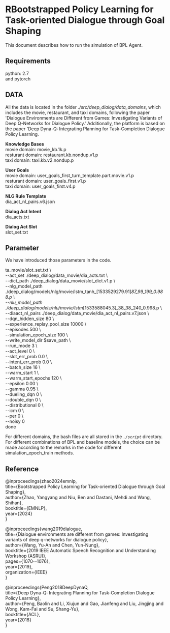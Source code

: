 # RBootstrapped Policy Learning for Task-oriented Dialogue through Goal Shaping <br />


This document describes how to run the simulation of BPL Agent.  <br />

## Requirements

python: 2.7  <br />
and pytorch  <br />
 
## DATA

All the data is located in the folder _./src/deep_dialog/data_domains_, which includes the movie, restaurant, and taxi domains, following the paper 'Dialogue Environments are Different from Games: Investigating Variants of Deep Q-Networks for Dialogue Policy.' Additionally, the platform is based on the paper 'Deep Dyna-Q: Integrating Planning for Task-Completion Dialogue Policy Learning.


__Knowledge Bases__ <br />
movie domain: movie_kb.1k.p <br />
resturant domain: restaurant.kb.nondup.v1.p <br />
taxi domain: taxi.kb.v2.nondup.p <br />

__User Goals__ <br />
movie domain: user_goals_first_turn_template.part.movie.v1.p <br />
resturant domain: user_goals_first.v1.p <br />
taxi domain: user_goals_first.v4.p <br />

__NLG Rule Template__ <br />
dia_act_nl_pairs.v6.json  <br />

__Dialog Act Intent__ <br />
dia_acts.txt <br />

__Dialog Act Slot__ <br />
slot_set.txt <br />


## Parameter

We have introduced those parameters in the code.

ta_movie/slot_set.txt \ <br />
	--act_set ./deep_dialog/data_movie/dia_acts.txt \ <br />
	--dict_path ./deep_dialog/data_movie/slot_dict.v1.p \ <br />
	--nlg_model_path ./deep_dialog/models/nlg/movie/lstm_tanh_[1533529279.91]_87_99_199_0.988.p \ <br />
	--nlu_model_path ./deep_dialog/models/nlu/movie/lstm_[1533588045.3]_38_38_240_0.998.p \ <br />
	--diaact_nl_pairs ./deep_dialog/data_movie/dia_act_nl_pairs.v7.json \ <br />
	--dqn_hidden_size 80 \ <br />
	--experience_replay_pool_size 10000 \ <br />
	--episodes 500 \ <br />
	--simulation_epoch_size 100 \ <br />
	--write_model_dir $save_path \ <br />
	--run_mode 3 \ <br />
	--act_level 0 \ <br />
	--slot_err_prob 0.0 \ <br />
	--intent_err_prob 0.0 \ <br />
	--batch_size 16 \ <br />
	--warm_start 1 \ <br />
	--warm_start_epochs 120 \ <br />
	--epsilon 0.00 \ <br />
	--gamma 0.95 \ <br />
	--dueling_dqn 0 \ <br />
	--double_dqn 0 \ <br />
	--distributional 0 \ <br />
	--icm 0 \ <br />
	--per 0 \ <br />
	--noisy 0 <br />
done  <br />
 
For different domains, the bash files are all stored in the _`./script`_ directory.   <br />
For different combinations of BPL and baseline models, the choice can be made according to the remarks in the code for different simulation_epoch_train methods. <br />



## Reference


@inproceedings{zhao2024emnlp,  <br />
  title={Bootstrapped Policy Learning for Task-oriented Dialogue through Goal Shaping},  <br />
  author={Zhao, Yangyang and Niu, Ben and Dastani, Mehdi and Wang, Shihan},  <br />
  booktitle={EMNLP},  <br />
  year={2024}  <br />
}  <br />


@inproceedings{wang2019dialogue,  <br />
  title={Dialogue environments are different from games: Investigating variants of deep q-networks for dialogue policy},  <br />
  author={Wang, Yu-An and Chen, Yun-Nung},  <br />
  booktitle={2019 IEEE Automatic Speech Recognition and Understanding Workshop (ASRU)},  <br />
  pages={1070--1076},  <br />
  year={2019},  <br />
  organization={IEEE}  <br />
}  <br />



@inproceedings{Peng2018DeepDynaQ,  <br />
  title={Deep Dyna-Q: Integrating Planning for Task-Completion Dialogue Policy Learning},  <br />
  author={Peng, Baolin and Li, Xiujun and Gao, Jianfeng and Liu, Jingjing and Wong, Kam-Fai and Su, Shang-Yu},  <br />
  booktitle={ACL},  <br />
  year={2018} <br />
}  <br />

